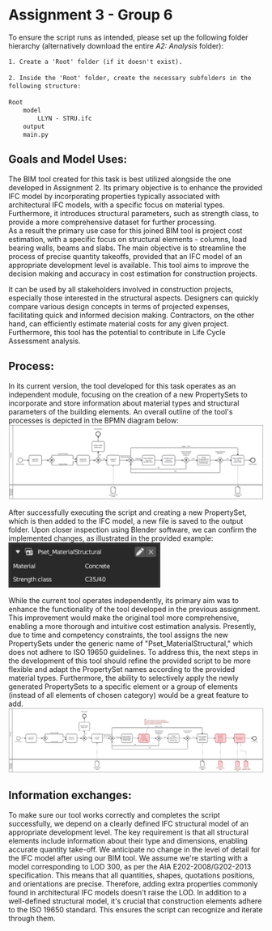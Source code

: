 # Assignment 3 - Group 6

To ensure the script runs as intended, please set up the following folder hierarchy (alternatively download the entire *A2: Analysis* folder):

    1. Create a 'Root' folder (if it doesn't exist).
    
    2. Inside the 'Root' folder, create the necessary subfolders in the following structure:
    
    Root
        model
            LLYN - STRU.ifc
        output
        main.py


## Goals and Model Uses:
The BIM tool created for this task is best utilized alongside the one developed in Assignment 2. Its primary objective is to enhance the provided IFC model by incorporating properties typically associated with architectural IFC models, with a specific focus on material types. Furthermore, it introduces structural parameters, such as strength class, to provide a more comprehensive dataset for further processing.  
As a result the primary use case for this joined BIM tool is project cost estimation, with a specific focus on structural elements - columns, load bearing walls, beams and slabs. The main objective is to streamline the process of precise quantity takeoffs, provided that an IFC model of an appropriate development level is available. This tool aims to improve the decision making and accuracy in cost estimation for construction projects.

It can be used by all stakeholders involved in construction projects, especially those interested in the structural aspects. Designers can quickly compare various design concepts in terms of projected expenses, facilitating quick and informed decision making. Contractors, on the other hand, can efficiently estimate material costs for any given project. Furthermore, this tool has the potential to contribute in Life Cycle Assessment analysis.

## Process:
In its current version, the tool developed for this task operates as an independent module, focusing on the creation of a new PropertySets to incorporate and store information about material types and structural parameters of the building elements. An overall outline of the tool's processes is depicted in the BPMN diagram below:
<img src="img/Tool_process.svg" width="1000">

After successfully executing the script and creating a new PropertySet, which is then added to the IFC model, a new file is saved to the output folder. Upon closer inspection using Blender software, we can confirm the implemented changes, as illustrated in the provided example:
<img src="img/PropertySet_new.png" width="300">

While the current tool operates independently, its primary aim was to enhance the functionality of the tool developed in the previous assignment. This improvement would make the original tool more comprehensive, enabling a more thorough and intuitive cost estimation analysis. Presently, due to time and competency constraints, the tool assigns the new PropertySets under the generic name of "Pset_MaterialStructural," which does not adhere to ISO 19650 guidelines. To address this, the next steps in the development of this tool should refine the provided script to be more flexible and adapt the PropertySet names according to the provided material types. Furthermore, the ability to selectively apply the newly generated PropertySets to a specific element or a group of elements (instead of all elements of chosen category) would be a great feature to add.
<img src="img/Tool_process_modified.svg" width="1000">

## Information exchanges:
To make sure our tool works correctly and completes the script successfully, we depend on a clearly defined IFC structural model of an appropriate development level. The key requirement is that all structural elements include information about their type and dimensions, enabling accurate quantity take-off. We anticipate no change in the level of detail for the IFC model after using our BIM tool. We assume we're starting with a model corresponding to LOD 300, as per the AIA E202-2008/G202-2013 specification. This means that all quantities, shapes, quotations positions, and orientations are precise. Therefore, adding extra properties commonly found in architectural IFC models doesn't raise the LOD. In addition to a well-defined structural model, it's crucial that construction elements adhere to the ISO 19650 standard. This ensures the script can recognize and iterate through them.




